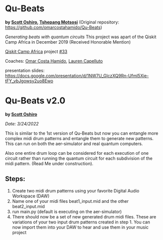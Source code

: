 # Qu-Beats
__by [Scott Oshiro](https://github.com/scottoshiro2), [Tshepang Motsosi](https://github.com/Mabonito)__
(Original repository: https://github.com/omarcostahamido/Qu-Beats)

_Generating beats with quantum circuits_ This project was apart of the Qiskit Camp Africa in December 2019 (Received Honorable Mention)

[Qiskit Camp Africa](https://community.qiskit.org/events/africa/) project [#33](https://github.com/qiskit-community/qiskit-camp-africa-19/issues/33)

Coaches: [Omar Costa Hamido](https://github.com/omarcostahamido), [Lauren Capelluto](https://github.com/lcapelluto)

presentation slides: https://docs.google.com/presentation/d/1NW7U_GlczXQ9Rn-Ufml5Xie-tFY_vbJgowsy2uo8Ewo

# Qu-Beats v2.0
__by [Scott Oshiro](https://github.com/scottoshiro2)__

_Date: 3/24/2022_

This is similar to the 1st version of Qu-Beats but now you can entangle more complex midi drum patterns and entangle them to generate new patterns. This can run on both the aer-simulator and real quantum computers.

Also one entire drum loop can be considered for each execution of one circuit rather than running the quantum circuit for each subdivision of the midi pattern. (Read Me under construction).

## Steps:
1) Create two midi drum patterns using your favorite Digital Audio Workspace (DAW)
2) Name one of your midi files beat1_input.mid and the other beat2_input.mid
3) run main.py (default is executing on the aer-simulator)
4) There should now be a set of new generated drum midi files. These are variations of your two input drum patterns created in step 1. You can now import them into your DAW to hear and use them in your music project
